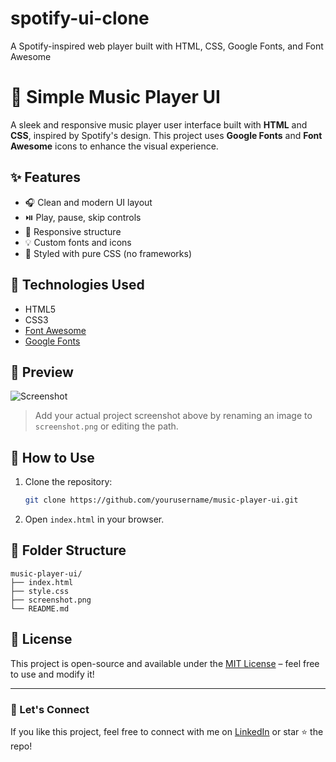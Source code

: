 # spotify-ui-clone
A Spotify-inspired web player built with HTML, CSS, Google Fonts, and Font Awesome
# 🎵 Simple Music Player UI

A sleek and responsive music player user interface built with **HTML** and **CSS**, inspired by Spotify's design. This project uses **Google Fonts** and **Font Awesome** icons to enhance the visual experience.

## ✨ Features

- 🎧 Clean and modern UI layout
- ⏯️ Play, pause, skip controls
- 📂 Responsive structure
- 💡 Custom fonts and icons
- 🎨 Styled with pure CSS (no frameworks)

## 🔧 Technologies Used

- HTML5
- CSS3
- [Font Awesome](https://fontawesome.com/)
- [Google Fonts](https://fonts.google.com/)

## 📸 Preview

![Screenshot](screenshot.png)

> Add your actual project screenshot above by renaming an image to `screenshot.png` or editing the path.

## 🚀 How to Use

1. Clone the repository:
   ```bash
   git clone https://github.com/yourusername/music-player-ui.git
   ```
2. Open `index.html` in your browser.

## 📁 Folder Structure

```
music-player-ui/
├── index.html
├── style.css
├── screenshot.png
└── README.md
```

## 📄 License

This project is open-source and available under the [MIT License](LICENSE) – feel free to use and modify it!

---

### 🙌 Let's Connect

If you like this project, feel free to connect with me on [LinkedIn](https://www.linkedin.com/in/supratim-das-583804285/) or star ⭐ the repo!
